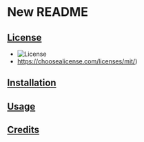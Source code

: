# New README
  ## [License](#license)
  - ![License](https://img.shields.io/badge/License-MIT-lightblue.svg)
  - https://choosealicense.com/licenses/mit/)
  ## [Installation](#installation)
  ## [Usage](#usage)
  ## [Credits](#credits)

